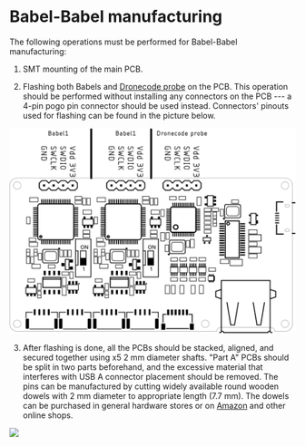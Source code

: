 # Babel-Babel manufacturing

The following operations must be performed for Babel-Babel manufacturing:

1) SMT mounting of the main PCB.

2) Flashing both Babels and [Dronecode probe](https://github.com/Zubax/dronecode_probe) on the PCB.
This operation should be performed without installing any connectors on the PCB ---
a 4-pin pogo pin connector should be used instead.
Connectors' pinouts used for flashing can be found in the picture below.

![](../figures/flashing_interface.svg)

3) After flashing is done, all the PCBs should be stacked, aligned, and secured together using x5 2 mm diameter shafts.
"Part A" PCBs should be split in two parts beforehand,
and the excessive material that interferes with USB A connector placement should be removed.
The pins can be manufactured by cutting widely available round wooden dowels with 2 mm diameter to appropriate length (7.7 mm).
The dowels can be purchased in general hardware stores or on [Amazon](https://www.amazon.co.uk/Wooden-Sticks-Round-Dowels-Natural/dp/B07T4ZFFHQ) and other online shops.

![](../figures/blow_scheme.svg)
